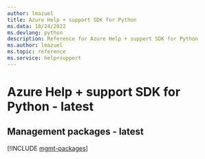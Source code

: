 ```yaml
---
author: lmazuel
title: Azure Help + support SDK for Python
ms.data: 10/24/2022
ms.devlang: python
description: Reference for Azure Help + support SDK for Python
ms.author: lmazuel
ms.topic: reference
ms.service: help+support
---
```

# Azure Help + support SDK for Python - latest

## Management packages - latest
[!INCLUDE [mgmt-packages](help-+-support-mgmt-index.md)]